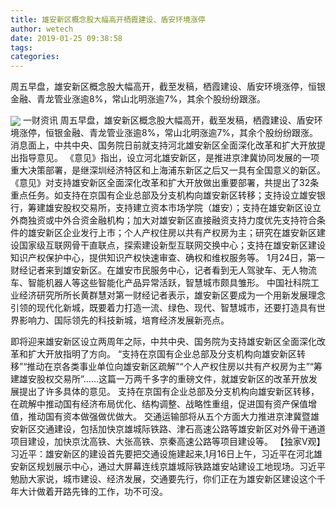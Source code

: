 ```yaml
---
title: 雄安新区概念股大幅高开栖霞建设、盾安环境涨停
author: wetech
date: 2019-01-25 09:38:58
tags: 
categories: 
---
```

周五早盘，雄安新区概念股大幅高开，截至发稿，栖霞建设、盾安环境涨停，恒银金融、青龙管业涨逾8%，常山北明涨逾7%，其余个股纷纷跟涨。
<!-- more -->
<img align="center" border="0" src="https://imgcdn.yicai.com/uppics/images/2019/01/71956dad8c7259bacb881544b117b74c.jpg" />
一财资讯
周五早盘，雄安新区概念股大幅高开，截至发稿，栖霞建设、盾安环境涨停，恒银金融、青龙管业涨逾8%，常山北明涨逾7%，其余个股纷纷跟涨。
消息面上，中共中央、国务院日前就支持河北雄安新区全面深化改革和扩大开放提出指导意见。
《意见》指出，设立河北雄安新区，是推进京津冀协同发展的一项重大决策部署，是继深圳经济特区和上海浦东新区之后又一具有全国意义的新区。
《意见》对支持雄安新区全面深化改革和扩大开放做出重要部署，共提出了32条重点任务。如支持在京国有企业总部及分支机构向雄安新区转移；支持设立雄安银行，筹建雄安股权交易所，支持建立资本市场学院（雄安）；支持在雄安新区设立外商独资或中外合资金融机构；加大对雄安新区直接融资支持力度优先支持符合条件的雄安新区企业发行上市；个人产权住房以共有产权房为主；研究在雄安新区建设国家级互联网骨干直联点，探索建设新型互联网交换中心；支持在雄安新区建设知识产权保护中心，提供知识产权快速审查、确权和维权服务等。
1月24日，第一财经记者来到雄安新区。在雄安市民服务中心，记者看到无人驾驶车、无人物流车、智能机器人等这些智能化产品异常活跃，智慧城市颇具雏形。
中国社科院工业经济研究所所长黄群慧对第一财经记者表示，雄安新区要成为一个用新发展理念引领的现代化新城，既要着力打造一流、绿色、现代、智慧城市，还要打造具有世界影响力、国际领先的科技新城，培育经济发展新亮点。
 
 
即将迎来雄安新区设立两周年之际，中共中央、国务院为支持雄安新区全面深化改革和扩大开放指明了方向。
“支持在京国有企业总部及分支机构向雄安新区转移”“推动在京各类事业单位向雄安新区疏解”“个人产权住房以共有产权房为主”“筹建雄安股权交易所”……这篇一万两千多字的重磅文件，就雄安新区的改革开放发展提出了许多具体的意见。
支持在京国有企业总部及分支机构向雄安新区转移，在疏解中推动国有经济布局优化、结构调整、战略性重组，促进国有资产保值增值，推动国有资本做强做优做大。
交通运输部将从五个方面大力推进京津冀暨雄安新区交通建设，包括加快京雄城际铁路、津石高速公路等雄安新区对外骨干通道项目建设，加快京沈高铁、大张高铁、京秦高速公路等项目建设等。
【独家V观】习近平：雄安新区的建设首先要把交通设施建起来,1月16日上午，习近平在河北雄安新区规划展示中心，通过大屏幕连线京雄城际铁路雄安站建设工地现场。习近平勉励大家说，城市建设、经济发展，交通要先行，你们正在为雄安新区建设这个千年大计做着开路先锋的工作，功不可没。
